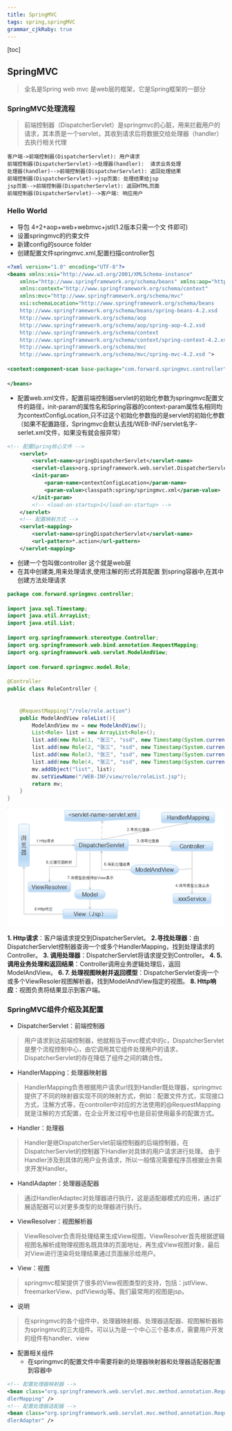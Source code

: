 ```yaml
---
title: SpringMVC
tags: spring,springMVC
grammar_cjkRuby: true
---
```

[toc]
## SpringMVC

> 全名是Spring web mvc 是web层的框架，它是Spring框架的一部分

### SpringMVC处理流程

> 前端控制器（DispatcherServlet）是springmvc的心脏，用来拦截用户的请求，其本质是一个servlet，其收到请求后将数据交给处理器（handler）去执行相关代理

``` sequence
客户端->前端控制器(DispatcherServlet): 用户请求
前端控制器(DispatcherServlet)->处理器(handler):  请求业务处理
处理器(handler)-->前端控制器(DispatcherServlet): 返回处理结果
前端控制器(DispatcherServlet)->jsp页面: 处理结果给jsp
jsp页面-->前端控制器(DispatcherServlet): 返回HTML页面
前端控制器(DispatcherServlet)-->客户端: 响应用户
```
### Hello World

 - 导包 4+2+aop+web+webmvc+jstl(1.2版本只需一个文
件即可)
 - 设置springmvc的约束文件
 - 新建config的source folder
 - 创建配置文件springmvc.xml,配置扫描controller包

``` xml
<?xml version="1.0" encoding="UTF-8"?>
<beans xmlns:xsi="http://www.w3.org/2001/XMLSchema-instance"
	xmlns="http://www.springframework.org/schema/beans" xmlns:aop="http://www.springframework.org/schema/aop"
	xmlns:context="http://www.springframework.org/schema/context"
	xmlns:mvc="http://www.springframework.org/schema/mvc"
	xsi:schemaLocation="http://www.springframework.org/schema/beans 
	http://www.springframework.org/schema/beans/spring-beans-4.2.xsd 
	http://www.springframework.org/schema/aop 
	http://www.springframework.org/schema/aop/spring-aop-4.2.xsd 
	http://www.springframework.org/schema/context 
	http://www.springframework.org/schema/context/spring-context-4.2.xsd 
	http://www.springframework.org/schema/mvc 
	http://www.springframework.org/schema/mvc/spring-mvc-4.2.xsd ">
	
<context:component-scan base-package="com.forward.springmvc.controller"></context:component-scan>

</beans>
```
- 配置web.xml文件，配置前端控制器servlet的初始化参数为springmvc配置文件的路径，init-param的属性名和Spring容器的context-param属性名相同均为contextConfigLocation,只不过这个初始化参数指的是servlet的初始化参数（如果不配置路径，Springmvc会默认去找/WEB-INF/servlet名字-serlet.xml文件，如果没有就会报异常）

``` xml
<!-- 配置Spring核心文件 -->
	<servlet>
		<servlet-name>springDispatcherServlet</servlet-name>
		<servlet-class>org.springframework.web.servlet.DispatcherServlet</servlet-class>
		<init-param>
			<param-name>contextConfigLocation</param-name>
			<param-value>classpath:spring/springmvc.xml</param-value>
		</init-param>
		<!-- <load-on-startup>1</load-on-startup> -->
	</servlet>
	<!-- 配置映射方式 -->
	<servlet-mapping>
		<servlet-name>springDispatcherServlet</servlet-name>
		<url-pattern>*.action</url-pattern>
	</servlet-mapping>
```

 - 创建一个包叫做controller 这个就是web层
 - 在其中创建类,用来处理请求,使用注解的形式将其配置
到spring容器中,在其中创建方法处理请求

``` java
package com.forward.springmvc.controller;

import java.sql.Timestamp;
import java.util.ArrayList;
import java.util.List;

import org.springframework.stereotype.Controller;
import org.springframework.web.bind.annotation.RequestMapping;
import org.springframework.web.servlet.ModelAndView;

import com.forward.springmvc.model.Role;

@Controller
public class RoleController {
	

	@RequestMapping("/role/role.action")
	public ModelAndView roleList(){
		ModelAndView mv = new ModelAndView();
		List<Role> list = new ArrayList<Role>();
		list.add(new Role(1, "张三", "ssd", new Timestamp(System.currentTimeMillis())));
		list.add(new Role(2, "张三", "ssd", new Timestamp(System.currentTimeMillis())));
		list.add(new Role(3, "张三", "ssd", new Timestamp(System.currentTimeMillis())));
		list.add(new Role(4, "张三", "ssd", new Timestamp(System.currentTimeMillis())));
		mv.addObject("list", list);
		mv.setViewName("/WEB-INF/view/role/roleList.jsp");
		return mv;
	}
}
```
![springmvc架构][1]

**1. Http请求**：客户端请求提交到DispatcherServlet。
**2.寻找处理器**：由DispatcherServlet控制器查询一个或多个HandlerMapping，找到处理请求的Controller。
**3. 调用处理器**：DispatcherServlet将请求提交到Controller。
**4. 5. 调用业务处理和返回结果**：Controller调用业务逻辑处理后，返回ModelAndView。
**6. 7. 处理视图映射并返回模型**：DispatcherServlet查询一个或多个ViewResoler视图解析器，找到ModelAndView指定的视图。
**8. Http响应**：视图负责将结果显示到客户端。

### SpringMVC组件介绍及其配置

 - DispatcherServlet：前端控制器
 
> 用户请求到达前端控制器，他就相当于mvc模式中的c，DispatcherServlet是整个流程控制中心，由它调用其它组件处理用户的请求，DispatcherServlet的存在降低了组件之间的耦合性。

 - HandlerMapping：处理器映射器

> HandlerMapping负责根据用户请求url找到Handler既处理器，springmvc提供了不同的映射器实现不同的映射方式，例如：配置文件方式，实现接口方式，注解方式等，在controller中对应的方法使用的@RequestMapping就是注解的方式配置，在企业开发过程中也是目前使用最多的配置方式。

 - Handler：处理器

> Handler是继DispatcherServlet前端控制器的后端控制器，在DispatcherServlet的控制器下Handler对具体的用户请求进行处理。
> 由于Handler涉及到具体的用户业务请求，所以一般情况需要程序员根据业务需求开发Handler。

 - HandlAdapter：处理器适配器

> 通过HandlerAdaptec对处理器进行执行，这是适配器模式的应用，通过扩展适配器可以对更多类型的处理器进行执行。

 - ViewResolver：视图解析器

> ViewResolver负责将处理结果生成View视图，ViewResolver首先根据逻辑视图名解析成物理视图名既具体的页面地址，再生成View视图对象，最后对View进行渲染将处理结果通过页面展示给用户。

 - View：视图

> springmvc框架提供了很多的View视图类型的支持，包括：jstlView、freemarkerView、pdfViewdg等。我们最常用的视图是jsp。

 - 说明

> 在springmvc的各个组件中，处理器映射器、处理器适配器、视图解析器称为springmvc的三大组件。可以认为是一个中心三个基本点，需要用户开发的组件有handler、view

 - 配置相关组件
	 - 在springmvc的配置文件中需要将新的处理器映射器和处理器适配器配置到容器中
	 
``` xml
<!-- 配置处理器映射器 -->
<bean class="org.springframework.web.servlet.mvc.method.annotation.RequestMappingHan
dlerMapping" />
<!-- 配置处理器适配器 -->
<bean class="org.springframework.web.servlet.mvc.method.annotation.RequestMappingHan
dlerAdapter" />
```


  [1]: ./images/1502723022229.jpg